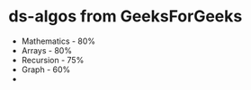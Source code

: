 # ds-algos from GeeksForGeeks

* Mathematics - 80%
* Arrays      - 80%
* Recursion   - 75%
* Graph       - 60%
* 
